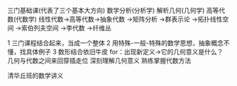 三门基础课(代表了三个基本大方向)
数学分析(分析学)
解析几何(几何学)
高等代数(代数学)
线性代数→高等代数→抽象代数
             ->矩阵分析
             ->群表示论
             ->拓扑线性空间
             ->索伯列夫空间
             ->李代数
             ->纤维丛

1 三门课程结合起来，当成一个整体
2 用特殊-一般-特殊的数学思想，抽象概念不懂，找具体例子
3 数形结合依旧牛皮
   for：出现新定义→它的几何意义是什么？
几何与代数之间来回穿插走位
深刻理解几何意义
熟练掌握代数方法

清华丘班的数学讲义

